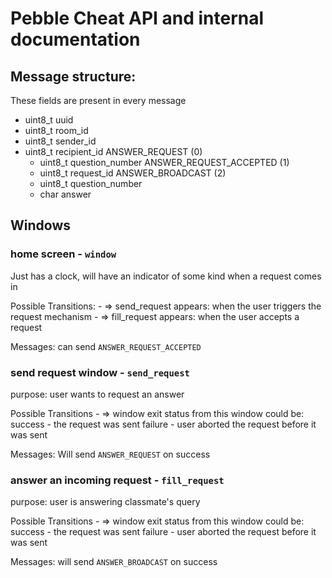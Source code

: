 # Pebble Cheat API and internal documentation

## Message structure:
  These fields are present in every message
  - uint8_t uuid
  - uint8_t room_id
  - uint8_t sender_id
  - uint8_t recipient_id
  ANSWER_REQUEST (0)
    - uint8_t question_number
  ANSWER_REQUEST_ACCEPTED (1)
    - uint8_t request_id
  ANSWER_BROADCAST (2)
    - uint8_t question_number
    - char    answer


## Windows

### home screen - `window`
  Just has a clock, will have an indicator of some kind when a request comes in
  
  Possible Transitions:
    - => send_request
      appears: when the user triggers the request mechanism
    - => fill_request
      appears: when the user accepts a request

  Messages:
    can send `ANSWER_REQUEST_ACCEPTED`

### send request window - `send_request`
  purpose: user wants to request an answer

  Possible Transitions
    - => window
      exit status from this window could be:
        success - the request was sent
        failure - user aborted the request before it was sent

  Messages:
    Will send `ANSWER_REQUEST` on success

### answer an incoming request - `fill_request`
  purpose: user is answering classmate's query

  Possible Transitions
    - => window
      exit status from this window could be:
        success - the request was sent
        failure - user aborted the request before it was sent

  Messages:
    will send `ANSWER_BROADCAST` on success
